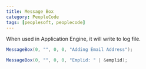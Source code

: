 ```yaml
---
title: Message Box
category: PeopleCode
tags: [peoplesoft, peoplecode]
--- 
```


When used in Application Engine, it will write to log file.

```cs
MessageBox(0, "", 0, 0, "Adding Email Address");

MessageBox(0, "", 0, 0, "Emplid: " | &emplid);
```